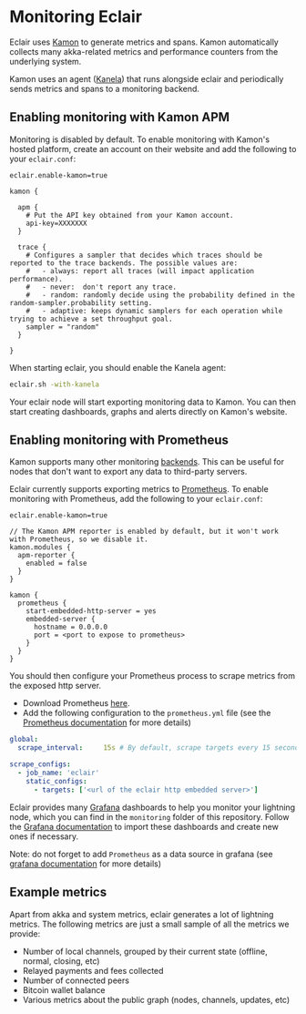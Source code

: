 # Monitoring Eclair

Eclair uses [Kamon](https://kamon.io/) to generate metrics and spans. Kamon automatically collects
many akka-related metrics and performance counters from the underlying system.

Kamon uses an agent ([Kanela](https://github.com/kamon-io/kanela)) that runs alongside eclair and
periodically sends metrics and spans to a monitoring backend.

## Enabling monitoring with Kamon APM

Monitoring is disabled by default. To enable monitoring with Kamon's hosted platform, create an
account on their website and add the following to your `eclair.conf`:

```config
eclair.enable-kamon=true

kamon {

  apm {
    # Put the API key obtained from your Kamon account.
    api-key=XXXXXXX
  }

  trace {
    # Configures a sampler that decides which traces should be reported to the trace backends. The possible values are:
    #   - always: report all traces (will impact application performance).
    #   - never:  don't report any trace.
    #   - random: randomly decide using the probability defined in the random-sampler.probability setting.
    #   - adaptive: keeps dynamic samplers for each operation while trying to achieve a set throughput goal.
    sampler = "random"
  }

}
```


When starting eclair, you should enable the Kanela agent:

```sh
eclair.sh -with-kanela
```

Your eclair node will start exporting monitoring data to Kamon.
You can then start creating dashboards, graphs and alerts directly on Kamon's website.

## Enabling monitoring with Prometheus

Kamon supports many other monitoring [backends](https://kamon.io/docs/latest/reporters/).
This can be useful for nodes that don't want to export any data to third-party servers.

Eclair currently supports exporting metrics to [Prometheus](https://kamon.io/docs/latest/reporters/prometheus/).
To enable monitoring with Prometheus, add the following to your `eclair.conf`:

```config
eclair.enable-kamon=true

// The Kamon APM reporter is enabled by default, but it won't work with Prometheus, so we disable it.
kamon.modules {
  apm-reporter {
    enabled = false
  }
}

kamon {
  prometheus {
    start-embedded-http-server = yes
    embedded-server {
      hostname = 0.0.0.0
      port = <port to expose to prometheus>
    }
  }
}
```

You should then configure your Prometheus process to scrape metrics from the exposed http server. 
* Download Prometheus [here](https://prometheus.io/download/).
* Add the following configuration to the `prometheus.yml` file (see the [Prometheus documentation](https://prometheus.io/docs/prometheus/latest/configuration/configuration/) for more details)

```prometheus.yml
global:
  scrape_interval:     15s # By default, scrape targets every 15 seconds.

scrape_configs:
  - job_name: 'eclair'
    static_configs:
      - targets: ['<url of the eclair http embedded server>']
 ```

Eclair provides many [Grafana](https://grafana.com/) dashboards to help you monitor your lightning node, which you can find in the `monitoring` folder of this repository. Follow the [Grafana documentation](https://grafana.com/docs/grafana/latest/dashboards/export-import/#import-dashboard) to import these dashboards and create new ones if necessary.

Note: do not forget to add `Prometheus` as a data source in grafana (see [grafana documentation](https://prometheus.io/docs/visualization/grafana/#creating-a-prometheus-data-source) for more details)


## Example metrics

Apart from akka and system metrics, eclair generates a lot of lightning metrics. The following
metrics are just a small sample of all the metrics we provide:

* Number of local channels, grouped by their current state (offline, normal, closing, etc)
* Relayed payments and fees collected
* Number of connected peers
* Bitcoin wallet balance
* Various metrics about the public graph (nodes, channels, updates, etc)

